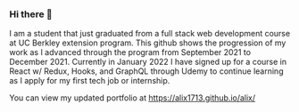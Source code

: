 ### Hi there 👋
I am a student that just graduated from a full stack web development course at UC Berkley extension program. This github shows the progression of my work as I advanced through the program from September 2021 to December 2021. Currently in January 2022 I have signed up for a course in React w/ Redux, Hooks, and GraphQL through Udemy to continue learning as I apply for my first tech job or internship. 

You can view my updated portfolio at https://alix1713.github.io/alix/
<!--
**Alix1713/alix1713** is a ✨ _special_ ✨ repository because its `README.md` (this file) appears on your GitHub profile.

Here are some ideas to get you started:

- 🔭 I’m currently working on ...
- 🌱 I’m currently learning ...
- 👯 I’m looking to collaborate on ...
- 🤔 I’m looking for help with ...
- 💬 Ask me about ...
- 📫 How to reach me: ...
- 😄 Pronouns: ...
- ⚡ Fun fact: ...
-->
